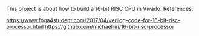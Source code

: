 This project is about how to build a 16-bit RISC CPU in Vivado.
References:

https://www.fpga4student.com/2017/04/verilog-code-for-16-bit-risc-processor.html
https://github.com/michaelriri/16-bit-risc-processor
